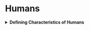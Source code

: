 # Humans
<details>
<summary><strong>Defining Characteristics of Humans</strong></summary>
In Arathia: The Posthistoric Frontier, humans are a resilient and resourceful species, having adapted to the challenges of a foreign and ancient world. They are divided into various factions, each with distinct cultural traits, beliefs, and practices, reflecting their diverse origins and the unique circumstances of their new environment.

***

## Human Factions
### 1. The Pioneers
**Background:** The Pioneers are the descendants of the initial crash-landed humans. They are the founders of the first settlements and have a deep connection to the history of their arrival on Arathia. The other factions are descendants of these people. Some can still be found in cryostasis dotted across the landscape of the planet, holding the key to lost technologies.

**Culture:**

* **Survivalists:** Emphasis on practical skills, survival tactics, and resourcefulness.
* **Tradition Keepers:** Preserve ancient Earth traditions and stories, often celebrating their roots through festivals and rituals.
* **Community-Oriented:** Strong sense of community and cooperation, with decisions often made collectively.

**Technology:**

* **Retro-Tech:** Utilize a blend of primitive tools and remnants of advanced Earth technology.
* **Innovative Adaptations:** Modify and repurpose available resources to create innovative solutions for survival and defense.

### 2. The Technomancers
**Background:** The Technomancers are a faction that focuses on rediscovering and mastering the lost technologies of the ancient Earth civilizations. They are the most technologically advanced human faction. Rarely interact with any other people or species. More primitive sentients peoples of the planet often erroneously refer to them as magicians.

**Culture:**

* **Knowledge Seekers:** Value education, research, and the pursuit of knowledge above all else.
* **Futurists:** Believe in using technology to shape a better future, often experimenting with new inventions.
* **Isolationists:** Tend to be more insular, preferring the company of their own kind and their machines.

**Technology:**

* **Tech Restoration:** Specialize in restoring and upgrading ancient Earth technologies.
* **Advanced Engineering:** Develop sophisticated machinery, weapons, and defensive structures.

### 3. The Wanderers
**Background:** The Wanderers are a faction known for their mobility and adaptability. Constantly moving across Arathia in search of new resources and opportunities, they have a deep connection with the land and its ecosystems.

**Culture:**

* **Nomadic Lifestyle:** Embrace freedom and mobility, living in temporary settlements that can be easily relocated.
* **Earth Whisperers:** Possess deep ecological knowledge, understanding the flora and fauna of Arathia intimately.
* **Trade Masters:** Engage in trade and barter, often serving as the link between different factions and species.

**Technology:**

* **Portable Tech:** Develop lightweight, portable technology suitable for their nomadic lifestyle.
* **Environmental Tools:** Utilize tools and devices that help them interact with and survive in various environments.

### 4. The Huntmaster Society
**Background:** The Huntmaster Society is the authoritative faction responsible for organizing and regulating monster hunts and resource allocation. They function as the central governing body for quests, ensuring ethical hunting practices and preventing poaching.

**Culture:**

* **Regulators:** Enforce strict rules to maintain ecological balance and prevent overhunting.
* **Resource Allocators:** Manage and distribute resources for hunting expeditions, ensuring hunters are well-equipped.
* **Community Leaders:** Act as the central authority for coordinating quests, mediating disputes, and maintaining order among the factions.

**Technology:**

* **Quest Management Systems:** Utilize advanced tracking and communication technologies to manage and monitor quests.
* **Standardized Equipment:** Provide hunters with standardized and approved gear to ensure safety and efficiency.
* **Resource Optimization:** Develop systems to allocate resources effectively, ensuring sustainable hunting practices.

***

## Human Cultural Traits
Despite their differences, all human factions share certain cultural traits that define their species in this setting:

* **Adaptability:** Humans are highly adaptable, capable of surviving and thriving in diverse and often hostile environments.
* **Ingenuity:** Known for their creativity and problem-solving skills, humans can invent and innovate to overcome challenges.
* **Resilience:** The human spirit is resilient, characterized by an unwavering determination to persevere despite adversity.
* **Collaboration:** While factional differences exist, humans recognize the importance of collaboration, both within their own species and with native inhabitants of Arathia.
* **Curiosity:** Driven by a desire to explore and understand their new world, humans are constantly seeking knowledge and new experiences.

***

## Conclusion
The human factions in Arathia: The Posthistoric Frontier showcase the diversity and adaptability of humanity. Each faction has its unique characteristics, but all share a common drive to survive, explore, and protect their new home. This rich cultural tapestry provides a deep and engaging backdrop for players to immerse themselves in, as they navigate the challenges and mysteries of Arathia.
</details>
